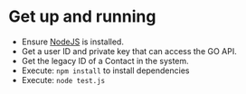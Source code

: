 # Get up and running
- Ensure [NodeJS](https://nodejs.org/en/) is installed.
- Get a user ID and private key that can access the GO API.
- Get the legacy ID of a Contact in the system.
- Execute: `npm install` to install dependencies
- Execute: `node test.js`